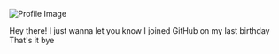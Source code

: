 ![Profile Image](profile.JPG)

Hey there! 
I just wanna let you know I joined GitHub on my last birthday
That's it
bye
